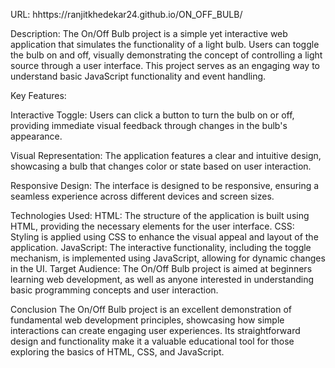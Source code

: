 URL: hhttps://ranjitkhedekar24.github.io/ON_OFF_BULB/

Description: The On/Off Bulb project is a simple yet interactive web application that simulates the functionality of a light bulb. Users can toggle the bulb on and off, visually demonstrating the concept of controlling a light source through a user interface. This project serves as an engaging way to understand basic JavaScript functionality and event handling.

Key Features:

Interactive Toggle: Users can click a button to turn the bulb on or off, providing immediate visual feedback through changes in the bulb's appearance.

Visual Representation: The application features a clear and intuitive design, showcasing a bulb that changes color or state based on user interaction.

Responsive Design: The interface is designed to be responsive, ensuring a seamless experience across different devices and screen sizes.

Technologies Used:
HTML: The structure of the application is built using HTML, providing the necessary elements for the user interface.
CSS: Styling is applied using CSS to enhance the visual appeal and layout of the application.
JavaScript: The interactive functionality, including the toggle mechanism, is implemented using JavaScript, allowing for dynamic changes in the UI.
Target Audience: The On/Off Bulb project is aimed at beginners learning web development, as well as anyone interested in understanding basic programming concepts and user interaction.

Conclusion
The On/Off Bulb project is an excellent demonstration of fundamental web development principles, showcasing how simple interactions can create engaging user experiences. Its straightforward design and functionality make it a valuable educational tool for those exploring the basics of HTML, CSS, and JavaScript.
